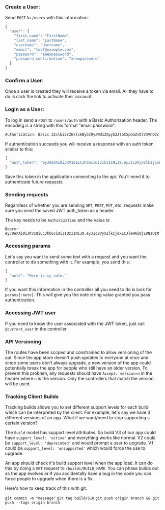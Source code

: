 ### Create a User:

Send `POST` to `/users` with this information:

```javascript
{
  "user": {
    "first_name": "FirstName",
    "last_name": "LastName",
    "username": "Username",
    "email": "test@example.com",
    "password": "anewpassword",
    "password_confirmation": "anewpassword"
  }
}
```

### Confirm a User:

Once a user is created they will receive a token via email.
All they have to do is click the link to activate their account.

### Login as a User:

To log in send a `POST` to `/users/auth` with a Basic Authorization header. The encoding is a string with this format "email:password":

```javascript
Authorization: Basic Z2xlbi5rZWxlckByb2RyaWd1ZXpyb2JlbC5pbmZvOlV5VnQ3clRjUA==
```

If authentication succeeds you will receive a response with an auth token similar to this:

```javascript
{
  "auth_token": "eyJ0eXAiOiJKV1QiLCJhbGciOiJIUzI1NiJ9.eyJ1c2VyX2lkIjoxLCJleHAiOjE0NzUzMTM5OTQsImlzcyI6Imlzc3Vlcl9uYW1lIiwiYXVkIjoiY2xpZW50In0.5P3qJKelCdbTixnLyIrsLKSVnRLCv2lvHFpXqVKdPOs"
}
```

Save this token in the application connecting to the api. You'll need it to authenticate future requests.


### Sending requests

Regardless of whether you are sending `GET`, `POST`, `PUT`, etc. requests make sure you send the saved JWT auth_token as a header.

The key needs to be `Authorization` and the value is:

```text
Bearer eyJ0eXAiOiJKV1QiLCJhbGciOiJIUzI1NiJ9.eyJ1c2VyX2lkIjoxLCJleHAiOjE0NzUzMTM5OTQsImlzcyI6Imlzc3Vlcl9uYW1lIiwiYXVkIjoiY2xpZW50In0.5P3qJKelCdbTixnLyIrsLKSVnRLCv2lvHFpXqVKdPOs
```


### Accessing params

Let's say you want to send some text with a request and you want the controller to do something with it. For example, you send this:

```javascript
{
  "note": "Here is my note."
}
```

If you want this information in the controller all you need to do is look for `params[:note]`. This will give you the note string value granted you pass authentication.


### Accessing JWT user

If you need to know the user associated with the JWT token, just call `@current_user` in the controller.

### API Versioning

The routes have been scoped and constrained to allow versioning of the api. Since the app store doesn't push updates to everyone at once and since some users don't always upgrade, a new version of the app could potentially break the app for people who still have an older version. To prevent this problem, any requests should have `Accept: version=n` in the header where `n` is the version. Only the controllers that match the version will be used.

### Tracking Client Builds

Tracking builds allows you to set different support levels for each build which can be interpreted by the client. For example, let's say we have 3 different versions of an app. What if we want/need to stop supporting s certain version?

The `Build` model has support level attributes. So build V3 of our app could have `support_level: 'active'` and everything works like normal. V2 could be `support_level: 'deprecated'` and would prompt a user to upgrade. V1 could be `support_level: 'unsupported'` which would force the use to upgrade.

An app should check it's build support level when the app load. It can do this by doing a `GET` request to `/builds/BUILD_NAME`. You can phase builds out as the app evolves or if you accidentally have a bug in the code you can force people to upgrade when there is a fix.

Here's how to keep track of this with git:

`git commit -m "message"`
`git tag build/610`
`git push origin branch && git push --tags origin branch`
